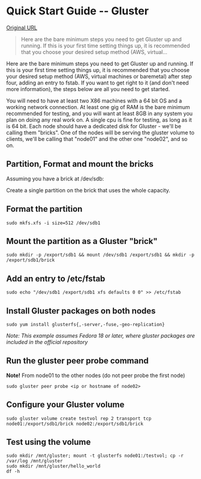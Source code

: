 # Quick Start Guide -- Gluster

[Original URL](http://www.gluster.org/documentation/quickstart/)

> Here are the bare minimum steps you need to get Gluster up and running. If this is your first time setting things up, it is recommended that you choose your desired setup method (AWS, virtual...

Here are the bare minimum steps you need to get Gluster up and running. If this is your first time setting things up, it is recommended that you choose your desired setup method (AWS, virtual machines or baremetal) after step four, adding an entry to fstab. If you want to get right to it (and don't need more information), the steps below are all you need to get started.

You will need to have at least two X86 machines with a 64 bit OS and a working network connection. At least one gig of RAM is the bare minimum recommended for testing, and you will want at least 8GB in any system you plan on doing any real work on. A single cpu is fine for testing, as long as it is 64 bit. Each node should have a dedicated disk for Gluster - we'll be calling them "bricks". One of the nodes will be serving the gluster volume to clients, we'll be calling that "node01" and the other one "node02", and so on.

## Partition, Format and mount the bricks

Assuming you have a brick at /dev/sdb:

Create a single partition on the brick that uses the whole capacity.

## Format the partition

```
sudo mkfs.xfs -i size=512 /dev/sdb1
```

## Mount the partition as a Gluster "brick"

```
sudo mkdir -p /export/sdb1 && mount /dev/sdb1 /export/sdb1 && mkdir -p /export/sdb1/brick
```

## Add an entry to /etc/fstab

```
sudo echo "/dev/sdb1 /export/sdb1 xfs defaults 0 0" >> /etc/fstab
```

## Install Gluster packages on both nodes

```
sudo yum install glusterfs{,-server,-fuse,-geo-replication}
```

_Note: This example assumes Fedora 18 or later, where gluster packages are included in the official repository_

## Run the gluster peer probe command

**Note!** From node01 to the other nodes (do not peer probe the first node)

```
sudo gluster peer probe <ip or hostname of node02>
```

## Configure your Gluster volume

```
sudo gluster volume create testvol rep 2 transport tcp node01:/export/sdb1/brick node02:/export/sdb1/brick
```

## Test using the volume

```
sudo mkdir /mnt/gluster; mount -t glusterfs node01:/testvol; cp -r /var/log /mnt/gluster
sudo mkdir /mnt/gluster/hello_world
df -h
```
